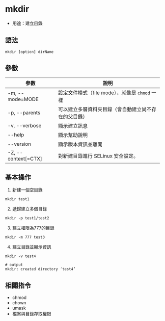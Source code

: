 # mkdir
* 用途：建立目錄

## 語法
```shell
mkdir [option] dirName
```
## 參數
| 參數                | 說明                                                 |
| ------------------- | ---------------------------------------------------- |
| -m, --mode=MODE     | 設定文件模式（file mode），就像是 `chmod` 一樣       |
| -p, --parents       | 可以建立多層資料夾目錄（會自動建立尚不存在的父目錄） |
| -v, --verbose       | 顯示建立訊息                                         |
| --help              | 顯示幫助說明                                         |
| --version           | 顯示版本資訊並離開                                   |
| -Z, --context[=CTX] | 對新建目錄進行 SELinux 安全設定。                    |

## 基本操作
1. 新建一個空目錄
```shell
mkdir test1
```
2. 遞歸建立多個目錄
```shell
mkdir -p test1/test2
```
3. 建立權限為777的目錄
```shell
mkdir -m 777 test3
```
4. 建立目錄並顯示資訊
```shell
mkdir -v test4

# output
mkdir: created directory ‘test4’
```

## 相關指令
* chmod
* chown
* umask
* 檔案與目錄存取權限